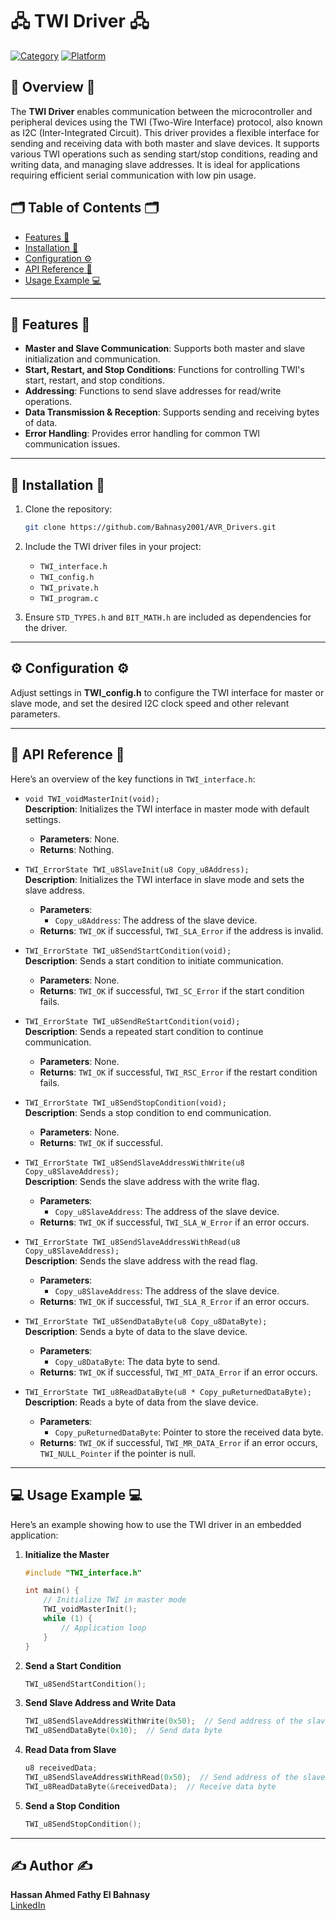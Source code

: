 # 🖧 TWI Driver 🖧

[![Category](https://img.shields.io/badge/Category-TWI-blue)](#) [![Platform](https://img.shields.io/badge/Platform-ATmega32-orange)](#)

## 🚀 Overview 🚀
The **TWI Driver** enables communication between the microcontroller and peripheral devices using the TWI (Two-Wire Interface) protocol, also known as I2C (Inter-Integrated Circuit). This driver provides a flexible interface for sending and receiving data with both master and slave devices. It supports various TWI operations such as sending start/stop conditions, reading and writing data, and managing slave addresses. It is ideal for applications requiring efficient serial communication with low pin usage.

## 🗂 Table of Contents 🗂
- [Features 🌟](#-features-)
- [Installation 🔧](#-installation-)
- [Configuration ⚙️](#-configuration-)
- [API Reference 📖](#-api-reference-)
- [Usage Example 💻](#-usage-example-)

---

## 🌟 Features 🌟

- **Master and Slave Communication**: Supports both master and slave initialization and communication.
- **Start, Restart, and Stop Conditions**: Functions for controlling TWI's start, restart, and stop conditions.
- **Addressing**: Functions to send slave addresses for read/write operations.
- **Data Transmission & Reception**: Supports sending and receiving bytes of data.
- **Error Handling**: Provides error handling for common TWI communication issues.

---

## 🔧 Installation 🔧

1. Clone the repository:
   ```bash
   git clone https://github.com/Bahnasy2001/AVR_Drivers.git
   ```

2. Include the TWI driver files in your project:
   - `TWI_interface.h`
   - `TWI_config.h`
   - `TWI_private.h`
   - `TWI_program.c`

3. Ensure `STD_TYPES.h` and `BIT_MATH.h` are included as dependencies for the driver.

---

## ⚙️ Configuration ⚙️

Adjust settings in **TWI_config.h** to configure the TWI interface for master or slave mode, and set the desired I2C clock speed and other relevant parameters.

---

## 📖 API Reference 📖

Here’s an overview of the key functions in `TWI_interface.h`:

- `void TWI_voidMasterInit(void);`  
  **Description**: Initializes the TWI interface in master mode with default settings.
  - **Parameters**: None.
  - **Returns**: Nothing.

- `TWI_ErrorState TWI_u8SlaveInit(u8 Copy_u8Address);`  
  **Description**: Initializes the TWI interface in slave mode and sets the slave address.
  - **Parameters**:
    - `Copy_u8Address`: The address of the slave device.
  - **Returns**: `TWI_OK` if successful, `TWI_SLA_Error` if the address is invalid.

- `TWI_ErrorState TWI_u8SendStartCondition(void);`  
  **Description**: Sends a start condition to initiate communication.
  - **Parameters**: None.
  - **Returns**: `TWI_OK` if successful, `TWI_SC_Error` if the start condition fails.

- `TWI_ErrorState TWI_u8SendReStartCondition(void);`  
  **Description**: Sends a repeated start condition to continue communication.
  - **Parameters**: None.
  - **Returns**: `TWI_OK` if successful, `TWI_RSC_Error` if the restart condition fails.

- `TWI_ErrorState TWI_u8SendStopCondition(void);`  
  **Description**: Sends a stop condition to end communication.
  - **Parameters**: None.
  - **Returns**: `TWI_OK` if successful.

- `TWI_ErrorState TWI_u8SendSlaveAddressWithWrite(u8 Copy_u8SlaveAddress);`  
  **Description**: Sends the slave address with the write flag.
  - **Parameters**:
    - `Copy_u8SlaveAddress`: The address of the slave device.
  - **Returns**: `TWI_OK` if successful, `TWI_SLA_W_Error` if an error occurs.

- `TWI_ErrorState TWI_u8SendSlaveAddressWithRead(u8 Copy_u8SlaveAddress);`  
  **Description**: Sends the slave address with the read flag.
  - **Parameters**:
    - `Copy_u8SlaveAddress`: The address of the slave device.
  - **Returns**: `TWI_OK` if successful, `TWI_SLA_R_Error` if an error occurs.

- `TWI_ErrorState TWI_u8SendDataByte(u8 Copy_u8DataByte);`  
  **Description**: Sends a byte of data to the slave device.
  - **Parameters**:
    - `Copy_u8DataByte`: The data byte to send.
  - **Returns**: `TWI_OK` if successful, `TWI_MT_DATA_Error` if an error occurs.

- `TWI_ErrorState TWI_u8ReadDataByte(u8 * Copy_puReturnedDataByte);`  
  **Description**: Reads a byte of data from the slave device.
  - **Parameters**:
    - `Copy_puReturnedDataByte`: Pointer to store the received data byte.
  - **Returns**: `TWI_OK` if successful, `TWI_MR_DATA_Error` if an error occurs, `TWI_NULL_Pointer` if the pointer is null.

---

## 💻 Usage Example 💻

Here’s an example showing how to use the TWI driver in an embedded application:

1. **Initialize the Master**  
   ```c
   #include "TWI_interface.h"

   int main() {
       // Initialize TWI in master mode
       TWI_voidMasterInit();
       while (1) {
           // Application loop
       }
   }
   ```

2. **Send a Start Condition**  
   ```c
   TWI_u8SendStartCondition();
   ```

3. **Send Slave Address and Write Data**  
   ```c
   TWI_u8SendSlaveAddressWithWrite(0x50);  // Send address of the slave
   TWI_u8SendDataByte(0x10);  // Send data byte
   ```

4. **Read Data from Slave**  
   ```c
   u8 receivedData;
   TWI_u8SendSlaveAddressWithRead(0x50);  // Send address of the slave
   TWI_u8ReadDataByte(&receivedData);  // Receive data byte
   ```

5. **Send a Stop Condition**  
   ```c
   TWI_u8SendStopCondition();
   ```

---

## ✍️ Author ✍️

**Hassan Ahmed Fathy El Bahnasy**  
[LinkedIn](https://www.linkedin.com/in/hassanbahnasy/)

